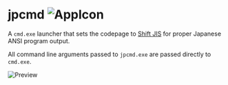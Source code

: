 # jpcmd ![AppIcon](https://i.imgur.com/r31XqH5.png)

A `cmd.exe` launcher that sets the codepage to [Shift JIS](https://en.wikipedia.org/wiki/Shift_JIS) for proper Japanese ANSI program output.

All command line arguments passed to `jpcmd.exe` are passed directly to `cmd.exe`.

![Preview](https://i.imgur.com/bos9XOe.png)
